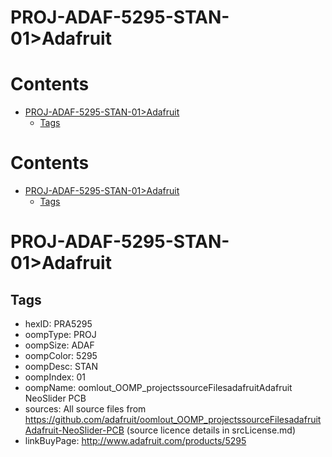 
PROJ-ADAF-5295-STAN-01>Adafruit
===============================

Contents
========

* [PROJ-ADAF-5295-STAN-01>Adafruit](#proj-adaf-5295-stan-01adafruit)
	* [Tags](#tags)

Contents
========

* [PROJ-ADAF-5295-STAN-01>Adafruit](#proj-adaf-5295-stan-01adafruit)
	* [Tags](#tags)

# PROJ-ADAF-5295-STAN-01>Adafruit

## Tags

- hexID: PRA5295
- oompType: PROJ
- oompSize: ADAF
- oompColor: 5295
- oompDesc: STAN
- oompIndex: 01
- oompName: oomlout_OOMP_projectssourceFilesadafruitAdafruit NeoSlider PCB
- sources: All source files from https://github.com/adafruit/oomlout_OOMP_projectssourceFilesadafruitAdafruit-NeoSlider-PCB (source licence details in srcLicense.md)
- linkBuyPage: http://www.adafruit.com/products/5295
